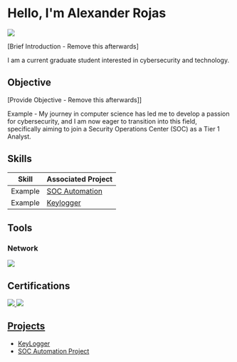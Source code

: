 # Hello, I'm Alexander Rojas
<a href="https://www.linkedin.com/in/alexanderrojas-/"><img src="https://img.shields.io/badge/-LinkedIn-0072b1?&style=for-the-badge&logo=linkedin&logoColor=white" /></a>

[Brief Introduction - Remove this afterwards]

I am a current graduate student interested in cybersecurity and technology.

## Objective
[Provide Objective - Remove this afterwards]]

Example - My journey in computer science has led me to develop a passion for cybersecurity, and I am now eager to transition into this field, specifically aiming to join a Security Operations Center (SOC) as a Tier 1 Analyst.

## Skills

| Skill                                         | Associated Project         |
|-----------------------------------------------|----------------------------|
| Example         | <a href="https://github.com/Lowenmaxx/SOC-Automation-Project/blob/main/README.md">SOC Automation</a>|
| Example         | <a href="https://github.com/Lowenmaxx/Keylogger/blob/main/README.md">Keylogger</a>|


## Tools

### Network
<div>
    <img src="https://img.shields.io/badge/-Wireshark-1679A7?&style=for-the-badge&logo=Wireshark&logoColor=white" />
   
</div>

## Certifications
<div>
<a href="https://www.certmetrics.com/comptia/public/verification.aspx?code=LD71BRMWPY3PF5GK"><img src="https://img.shields.io/badge/-Security%2B-FF0000?&style=for-the-badge&logo=CompTIA&logoColor=white" />
<a href="https://www.certmetrics.com/comptia/public/verification.aspx?code=CM1W8V57HY0LF1CR"><img src="https://img.shields.io/badge/-Network%2B-007ACC?&style=for-the-badge&logo=CompTIA&logoColor=white" />

</div>

## Projects
- KeyLogger
- SOC Automation Project
